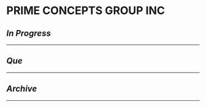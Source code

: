 # PRIME CONCEPTS GROUP INC

## *In Progress*

--------------------

## *Que*

-----------------------------------
## *Archive*

-----------------------------------

